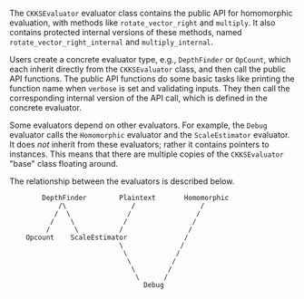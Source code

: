 The `CKKSEvaluator` evaluator class contains the public API for homomorphic evaluation, with methods like `rotate_vector_right` and `multiply`. It also contains protected internal versions of these methods, named `rotate_vector_right_internal` and `multiply_internal`.

Users create a concrete evaluator type, e.g., `DepthFinder` or `OpCount`, which each inherit directly from the `CKKSEvaluator` class, and then call the public API functions. The public API functions do some basic tasks like printing the function name when `verbose` is set and validating inputs. They then call the corresponding internal version of the API call, which is defined in the concrete evaluator.

Some evaluators depend on other evaluators. For example, the `Debug` evaluator calls the `Homomorphic` evaluator and the `ScaleEstimator` evaluator. It does *not* inherit from these evaluators; rather it contains pointers to instances. This means that there are multiple copies of the `CKKSEvaluator` "base" class floating around.

The relationship between the evaluators is described below.

            DepthFinder        Plaintext       Homomorphic
                /\                /                /
               /  \              /                /
              /    \            /                /
             /      \          /                /
        Opcount    ScaleEstimator              /
                               \              /
                                \            /
                                 \          /
                                  \        /
                                   \      /
                                     Debug